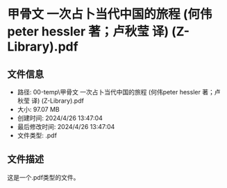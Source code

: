 ﻿# 甲骨文 一次占卜当代中国的旅程 (何伟peter hessler 著；卢秋莹 译) (Z-Library).pdf

## 文件信息
- 路径: 00-temp\甲骨文 一次占卜当代中国的旅程 (何伟peter hessler 著；卢秋莹 译) (Z-Library).pdf
- 大小: 97.07 MB
- 创建时间: 2024/4/26 13:47:04
- 最后修改时间: 2024/4/26 13:47:04
- 文件类型: .pdf

## 文件描述
这是一个.pdf类型的文件。

